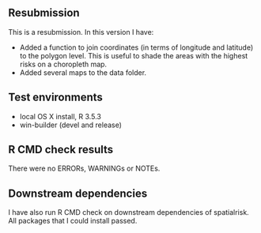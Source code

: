 ## Resubmission
This is a resubmission. In this version I have:

* Added a function to join coordinates (in terms of longitude and latitude) to the polygon level. This is useful to shade the areas with the highest risks on a choropleth map. 
* Added several maps to the data folder. 

## Test environments
* local OS X install, R 3.5.3
* win-builder (devel and release)

## R CMD check results
There were no ERRORs, WARNINGs or NOTEs. 

## Downstream dependencies
I have also run R CMD check on downstream dependencies of spatialrisk.
All packages that I could install passed.



